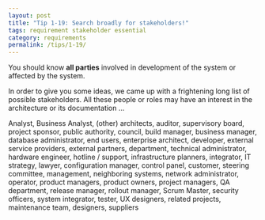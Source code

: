 ```yaml
---
layout: post
title: "Tip 1-19: Search broadly for stakeholders!"
tags: requirement stakeholder essential
category: requirements
permalink: /tips/1-19/
---
```


You should know **all parties** involved in development of the system or affected by the system.

In order to give you some ideas, we came up with a frightening long list
of possible stakeholders. All these people or roles may have an interest in
the architecture or its documentation ...

Analyst, Business Analyst, (other) architects, auditor, supervisory board,
project sponsor, public authority, council, build manager, business manager,
database administrator, end users, enterprise architect, developer,
external service providers, external partners, department, technical administrator,
hardware engineer, hotline / support, infrastructure planners, integrator,
IT strategy, lawyer, configuration manager, control panel, customer, steering committee,
management, neighboring systems, network administrator, operator, product managers,
product owners, project managers, QA department, release manager, rollout manager,
Scrum Master, security officers, system integrator, tester, UX designers,
related projects, maintenance team, designers, suppliers
